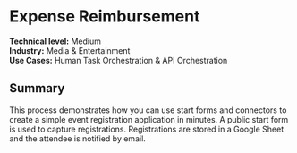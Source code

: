 # Expense Reimbursement
**Technical level:** Medium 
<br>
**Industry:** Media & Entertainment 
<br>
**Use Cases:** Human Task Orchestration & API Orchestration

## Summary

This process demonstrates how you can use start forms and connectors to create a simple event registration application in minutes. A public start form is used to capture registrations. Registrations are stored in a Google Sheet and the attendee is notified by email.